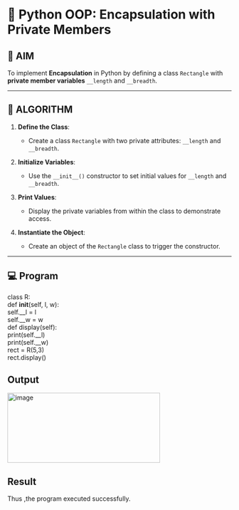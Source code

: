 # 🐍 Python OOP: Encapsulation with Private Members

## 🎯 AIM

To implement **Encapsulation** in Python by defining a class `Rectangle` with **private member variables** `__length` and `__breadth`.

---

## 🧠 ALGORITHM

1. **Define the Class**:
   - Create a class `Rectangle` with two private attributes: `__length` and `__breadth`.

2. **Initialize Variables**:
   - Use the `__init__()` constructor to set initial values for `__length` and `__breadth`.

3. **Print Values**:
   - Display the private variables from within the class to demonstrate access.

4. **Instantiate the Object**:
   - Create an object of the `Rectangle` class to trigger the constructor.

---

## 💻 Program
class R:<br>
    def __init__(self, l, w):<br>
        self.__l = l<br>
        self.__w = w<br>
    def display(self):<br>
        print(self.__l)<br>
        print(self.__w)<br>
rect = R(5,3)<br>
rect.display()
## Output
<img width="343" height="157" alt="image" src="https://github.com/user-attachments/assets/3b1520e7-24b2-4a58-bc5b-f6267e2689d0" />

## Result
Thus ,the program executed successfully.
